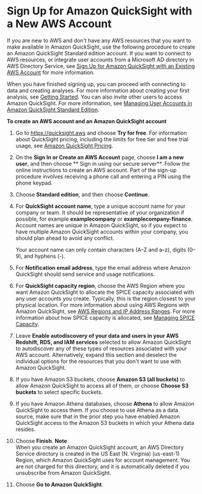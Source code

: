 # Sign Up for Amazon QuickSight with a New AWS Account<a name="sign-up-new"></a>

If you are new to AWS and don't have any AWS resources that you want to make available in Amazon QuickSight, use the following procedure to create an Amazon QuickSight Standard edition account\. If you want to connect to AWS resources, or integrate user accounts from a Microsoft AD directory in AWS Directory Service, see [Sign Up for Amazon QuickSight with an Existing AWS Account](sign-up-existing.md) for more information\.

When you have finished signing up, you can proceed with connecting to data and creating analyses\. For more information about creating your first analysis, see [Getting Started](getting-started.md)\. You can also invite other users to access Amazon QuickSight\. For more information, see [Managing User Accounts in Amazon QuickSight Standard Edition](managing-users.md)\.

**To create an AWS account and an Amazon QuickSight account**

1. Go to [https://quicksight\.aws](https://quicksight.aws) and choose **Try for free**\. For information about QuickSight pricing, including the limits for free tier and free trial usage, see [Amazon QuickSight Pricing](https://quicksight.aws)\.

1. On the **Sign In or Create an AWS Account** page, choose **I am a new user**, and then choose ** Sign in using our secure server**\. Follow the online instructions to create an AWS account\. Part of the sign\-up procedure involves receiving a phone call and entering a PIN using the phone keypad\.

1. Choose **Standard edition**, and then choose **Continue**\.

1. For **QuickSight account name**, type a unique account name for your company or team\. It should be representative of your organization if possible, for example **examplecompany** or **examplecompany\-finance**\. Account names are unique in Amazon QuickSight, so if you expect to have multiple Amazon QuickSight accounts within your company, you should plan ahead to avoid any conflict\.

   Your account name can only contain characters \(A–Z and a–z\), digits \(0–9\), and hyphens \(\-\)\. 

1. For **Notification email address**, type the email address where Amazon QuickSight should send service and usage notifications\.

1. For **QuickSight capacity region**, choose the AWS Region where you want Amazon QuickSight to allocate the SPICE capacity associated with any user accounts you create\. Typically, this is the region closest to your physical location\. For more information about using AWS Regions with Amazon QuickSight, see [AWS Regions and IP Address Ranges](regions.md)\. For more information about how SPICE capacity is allocated, see [Managing SPICE Capacity](managing-spice-capacity.md)\.

1. Leave **Enable autodiscovery of your data and users in your AWS Redshift, RDS, and IAM services** selected to allow Amazon QuickSight to autodiscover any of these types of resources associated with your AWS account\. Alternatively, expand this section and deselect the individual options for the resources that you don't want to use with Amazon QuickSight\.

1. If you have Amazon S3 buckets, choose **Amazon S3 \(all buckets\)** to allow Amazon QuickSight to access all of them, or choose **Choose S3 buckets** to select specific buckets\.

1. If you have Amazon Athena databases, choose **Athena** to allow Amazon QuickSight to access them\. If you choose to use Athena as a data source, make sure that in the prior step you have enabled Amazon QuickSight access to the Amazon S3 buckets in which your Athena data resides\.

1. Choose **Finish**\.
**Note**  
When you create an Amazon QuickSight account, an AWS Directory Service directory is created in the US East \(N\. Virginia\) \(us\-east\-1\) Region, which Amazon QuickSight uses for account management\. You are not charged for this directory, and it is automatically deleted if you unsubscribe from Amazon QuickSight\.

1. Choose **Go to Amazon QuickSight**\.